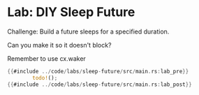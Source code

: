 # Lab: DIY Sleep Future

Challenge: Build a future sleeps for a specified duration.

Can you make it so it doesn't block?

Remember to use cx.waker

```rust
{{#include ../code/labs/sleep-future/src/main.rs:lab_pre}}
        todo!();
{{#include ../code/labs/sleep-future/src/main.rs:lab_post}}
```